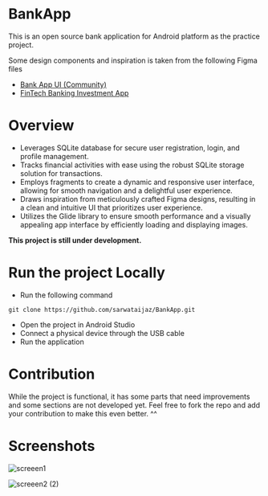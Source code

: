 # BankApp
This is an open source bank application for Android platform as the practice project. 

Some design components and inspiration is taken from the following Figma files
- [Bank App UI (Community)](https://www.figma.com/design/OTmXAO0XbCUKnSHYh9PiWS/Bank-App-UI-(Community)?node-id=0-1&t=3yJK2h3vpArmnXai-0)
- [FinTech Banking Investment App](https://www.figma.com/design/oLRWBrvsMFFOavwwbfRr40/Fintech-Banking-Investing-App-UI%2FUX-(Community)?node-id=0-1&t=rN9tRlY5mCYY8itv-0)

# Overview
- Leverages SQLite database for secure user registration, login, and profile management.
- Tracks financial activities with ease using the robust SQLite storage solution for transactions.
- Employs fragments to create a dynamic and responsive user interface, allowing for smooth navigation and a delightful user experience.
- Draws inspiration from meticulously crafted Figma designs, resulting in a clean and intuitive UI that prioritizes user experience.
- Utilizes the Glide library to ensure smooth performance and a visually appealing app interface by efficiently loading and displaying images.

**This project is still under development.**

# Run the project Locally
- Run the following command
```
git clone https://github.com/sarwataijaz/BankApp.git
```
- Open the project in Android Studio
- Connect a physical device through the USB cable
- Run the application

# Contribution
While the project is functional, it has some parts that need improvements and some sections are not developed yet. Feel free to fork the repo and add your contribution to make this even better. ^^

# Screenshots
![screeen1](https://github.com/sarwataijaz/BankApp/assets/124436066/ca7b7d6c-ae0c-4f4e-8f0e-3834b9608525)

![screeen2 (2)](https://github.com/sarwataijaz/BankApp/assets/124436066/cc62708f-0f89-487c-a44f-1329f52edc6b)




